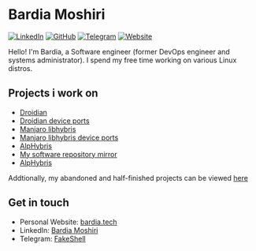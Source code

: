 # Bardia Moshiri

[![LinkedIn](https://img.shields.io/badge/LinkedIn-000?style=flat&logoColor=blue&logo=linkedin)](https://www.linkedin.com/in/bardia-moshiri)
[![GitHub](https://img.shields.io/badge/-GitHub-000?style=flat&logo=github)](https://www.github.com/FakeShell)
[![Telegram](https://img.shields.io/badge/-Telegram-000?&logoColor=0088cc&logo=telegram)](https://t.me/FakeShell)
[![Website](https://img.shields.io/badge/Portfolio-000000?style=flat&logo=About.me)](https://bardia.tech)

Hello! I'm Bardia, a Software engineer (former DevOps engineer and systems administrator). I spend my free time working on various Linux distros.

## Projects i work on
- [Droidian](https://github.com/droidian)
- [Droidian device ports](https://github.com/droidian-devices)
- [Manjaro libhybris](https://github.com/manjaro-libhybris)
- [Manjaro libhybris device ports](https://github.com/manjaro-libhybris-devices)
- [AlpHybris](https://github.com/alphybris)
- [My software repository mirror](https://mirror.bardia.tech)
- [AlpHybris](https://github.com/alphybris)

Addtionally, my abandoned and half-finished projects can be viewed [here](https://github.com/FakeShell-old)

## Get in touch
- Personal Website: [bardia.tech](https://bardia.tech)
- LinkedIn: [Bardia Moshiri](https://www.linkedin.com/in/bardia-moshiri)
- Telegram: [FakeShell](https://t.me/fakeshell)
